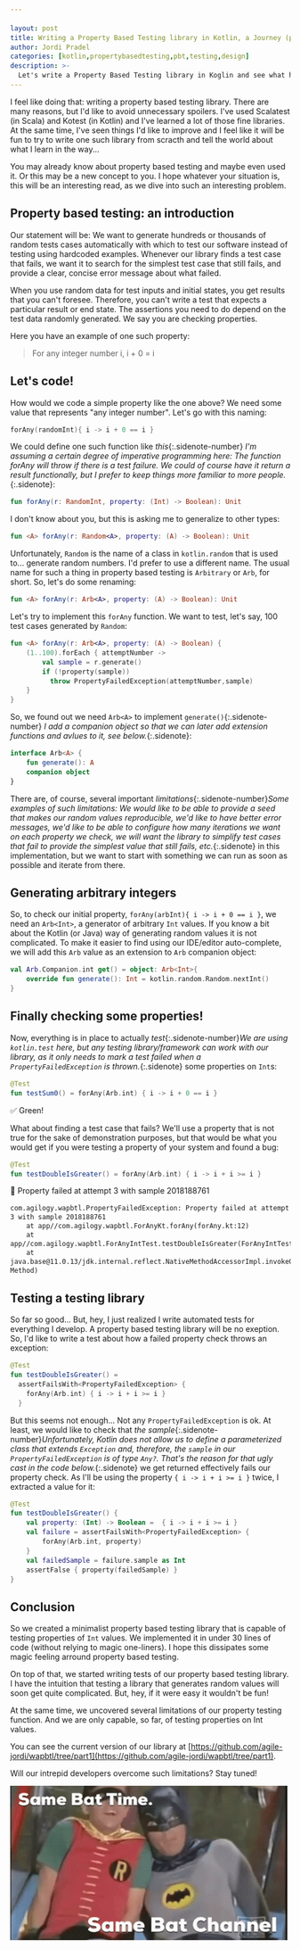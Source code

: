 ```yaml
---

layout: post
title: Writing a Property Based Testing library in Kotlin, a Journey (part 1)
author: Jordi Pradel
categories: [kotlin,propertybasedtesting,pbt,testing,design]
description: >-
  Let's write a Property Based Testing library in Koglin and see what happens!
---
```


I feel like doing that: writing a property based testing library. There are many reasons, but I'd like to avoid unnecessary spoilers. I've used Scalatest (in Scala) and Kotest (in Kotlin) and I've learned a lot of those fine libraries. At the same time, I've seen things I'd like to improve and I feel like it will be fun to try to write one such library from scracth and tell the world about what I learn in the way...

You may already know about property based testing and maybe even used it. Or this may be a new concept to you. I hope whatever your situation is, this will be an interesting read, as we dive into such an interesting problem.

## Property based testing: an introduction

Our statement will be: We want to generate hundreds or thousands of random tests cases automatically with which to test our software instead of testing using hardcoded examples. Whenever our library finds a test case that fails, we want it to search for the simplest test case that still fails, and provide a clear, concise error message about what failed.

When you use random data for test inputs and initial states, you get results that you can't foresee. Therefore, you can't write a test that expects a particular result or end state. The assertions you need to do depend on the test data randomly generated. We say you are checking properties.

Here you have an example of one such property:

> For any integer number i, i + 0 = i

## Let's code!

How would we code a simple property like the one above? We need some value that represents "any integer number". Let's go with this naming:

```kotlin
forAny(randomInt){ i -> i + 0 == i }
```

We could define one such function like _this_{:.sidenote-number} _I'm assuming a certain degree of imperative programming here: The function forAny will throw if there is a test failure. We could of course have it return a result functionally, but I prefer to keep things more familiar to more people._{:.sidenote}:

```kotlin
fun forAny(r: RandomInt, property: (Int) -> Boolean): Unit
```

I don't know about you, but this is asking me to generalize to other types:

```kotlin
fun <A> forAny(r: Random<A>, property: (A) -> Boolean): Unit
```

Unfortunately, `Random` is the name of a class in `kotlin.random` that is used to... generate random numbers. I'd prefer to use a different name. The usual name for such a thing in property based testing is `Arbitrary` or `Arb`, for short. So, let's do some renaming:

```kotlin
fun <A> forAny(r: Arb<A>, property: (A) -> Boolean): Unit
```

Let's try to implement this `forAny` function. We want to test, let's say, 100 test cases generated by `Random`:

```kotlin
fun <A> forAny(r: Arb<A>, property: (A) -> Boolean) {
    (1..100).forEach { attemptNumber ->
        val sample = r.generate()
        if (!property(sample)) 
          throw PropertyFailedException(attemptNumber,sample)
    }
}
```

So, we found out we need `Arb<A>` to implement  `generate()`{:.sidenote-number} _I add a companion object so that we can later add extension functions and avlues to it, see below._{:.sidenote}:

```kotlin
interface Arb<A> {
    fun generate(): A
    companion object
}
```

There are, of course, several important _limitations_{:.sidenote-number}_Some examples of such limitations: We would like to be able to provide a seed that makes our random values reproducible, we'd like to have better error messages, we'd like to be able to configure how many iterations we want on each property we check, we will want the library to simplify test cases that fail to provide the simplest value that still fails, etc._{:.sidenote} in this implementation, but we want to start with something we can run as soon as possible and iterate from there.

## Generating arbitrary integers

So, to check our initial property, `forAny(arbInt){ i -> i + 0 == i }`, we need an `Arb<Int>`, a generator of arbitrary `Int` values. If you know a bit about the Kotlin (or Java) way of generating random values it is not complicated. To make it easier to find using our IDE/editor auto-complete, we will add this `Arb` value as an extension to `Arb` companion object:

```kotlin
val Arb.Companion.int get() = object: Arb<Int>{
    override fun generate(): Int = kotlin.random.Random.nextInt()
}
```

## Finally checking some properties!

Now, everything is in place to actually _test_{:.sidenote-number}_We are using `kotlin.test` here, but any testing library/framework can work with our library, as it only needs to mark a test failed when a `PropertyFailedException` is thrown._{:.sidenote} some properties on `Int`s:

```kotlin
@Test
fun testSum0() = forAny(Arb.int) { i -> i + 0 == i }
```

✅ Green!

What about finding a test case that fails? We'll use a property that is not true for the sake of demonstration purposes, but that would be what you would get if you were testing a property of your system and found a bug:

```kotlin
@Test
fun testDoubleIsGreater() = forAny(Arb.int) { i -> i + i >= i }
```

🔴 Property failed at attempt 3 with sample 2018188761

```console
com.agilogy.wapbtl.PropertyFailedException: Property failed at attempt 3 with sample 2018188761
	at app//com.agilogy.wapbtl.ForAnyKt.forAny(forAny.kt:12)
	at app//com.agilogy.wapbtl.ForAnyIntTest.testDoubleIsGreater(ForAnyIntTest.kt:14)
	at java.base@11.0.13/jdk.internal.reflect.NativeMethodAccessorImpl.invoke0(Native Method)
```

## Testing a testing library

So far so good... But, hey, I just realized I write automated tests for everything I develop. A property based testing library will be no exeption. So, I'd like to write a test about how a failed property check throws an exception:

```kotlin
@Test
fun testDoubleIsGreater() =
  assertFailsWith<PropertyFailedException> {  
    forAny(Arb.int) { i -> i + i >= i } 
  }
```

But this seems not enough... Not any `PropertyFailedException` is ok. At least, we would like to check that _the sample_{:.sidenote-number}_Unfortunately, Kotlin does not allow us to define a parameterized class that extends `Exception` and, therefore, the `sample` in our `PropertyFailedException` is of type `Any?`. That's the reason for that ugly cast in the code below._{:.sidenote} we get returned effectively fails our property check. As I'll be using the property `{ i -> i + i >= i }` twice, I extracted a value for it:

```kotlin
@Test
fun testDoubleIsGreater() {
    val property: (Int) -> Boolean =  { i -> i + i >= i }
    val failure = assertFailsWith<PropertyFailedException> {
        forAny(Arb.int, property)
    }
    val failedSample = failure.sample as Int
    assertFalse { property(failedSample) }
}
```

## Conclusion

So we created a minimalist property based testing library that is capable of testing properties of `Int` values. We implemented it in under 30 lines of code (without relying to magic one-liners). I hope this dissipates some magic feeling arround property based testing.

On top of that, we started writing tests of our property based testing library. I have the intuition that testing a library that generates random values will soon get quite complicated. But, hey, if it were easy it wouldn't be fun!

At the same time, we uncovered several limitations of our property testing function. And we are only capable, so far, of testing properties on Int values. 

You can see the current version of our library at [https://github.com/agile-jordi/wapbtl/tree/part1](https://github.com/agile-jordi/wapbtl/tree/part1).

Will our intrepid developers overcome such limitations? Stay tuned!

![Batman Robin GIF - Batman Robin Old School - Descubre & Comparte GIFs](../assets/img/same-bat-channel.png)

